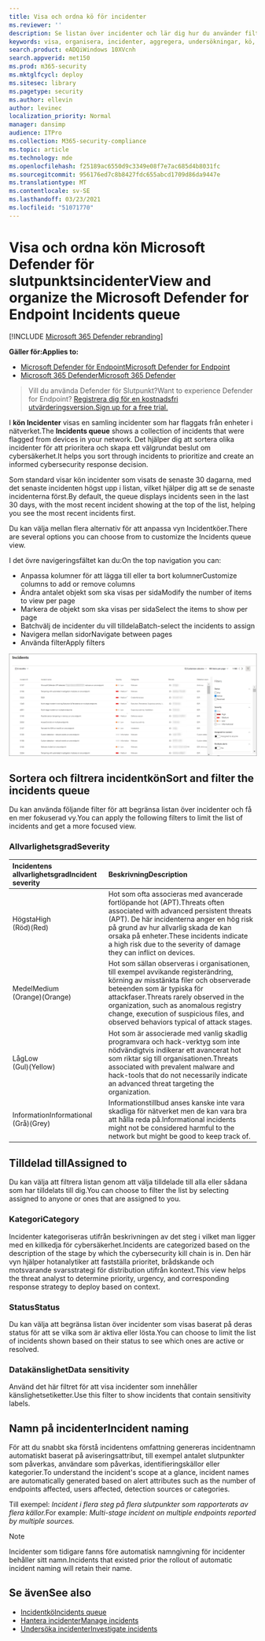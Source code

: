 ```yaml
---
title: Visa och ordna kö för incidenter
ms.reviewer: ''
description: Se listan över incidenter och lär dig hur du använder filter för att begränsa listan och få en mer fokuserad vy.
keywords: visa, organisera, incidenter, aggregera, undersökningar, kö, ttp
search.product: eADQiWindows 10XVcnh
search.appverid: met150
ms.prod: m365-security
ms.mktglfcycl: deploy
ms.sitesec: library
ms.pagetype: security
ms.author: ellevin
author: levinec
localization_priority: Normal
manager: dansimp
audience: ITPro
ms.collection: M365-security-compliance
ms.topic: article
ms.technology: mde
ms.openlocfilehash: f25189ac6550d9c3349e08f7e7ac685d4b8031fc
ms.sourcegitcommit: 956176ed7c8b8427fdc655abcd1709d86da9447e
ms.translationtype: MT
ms.contentlocale: sv-SE
ms.lasthandoff: 03/23/2021
ms.locfileid: "51071770"
---
```

# <a name="view-and-organize-the-microsoft-defender-for-endpoint-incidents-queue"></a><span data-ttu-id="0553f-104">Visa och ordna kön Microsoft Defender för slutpunktsincidenter</span><span class="sxs-lookup"><span data-stu-id="0553f-104">View and organize the Microsoft Defender for Endpoint Incidents queue</span></span>

[!INCLUDE [Microsoft 365 Defender rebranding](../../includes/microsoft-defender.md)]

<span data-ttu-id="0553f-105">**Gäller för:**</span><span class="sxs-lookup"><span data-stu-id="0553f-105">**Applies to:**</span></span>
- [<span data-ttu-id="0553f-106">Microsoft Defender för Endpoint</span><span class="sxs-lookup"><span data-stu-id="0553f-106">Microsoft Defender for Endpoint</span></span>](https://go.microsoft.com/fwlink/?linkid=2154037)
- [<span data-ttu-id="0553f-107">Microsoft 365 Defender</span><span class="sxs-lookup"><span data-stu-id="0553f-107">Microsoft 365 Defender</span></span>](https://go.microsoft.com/fwlink/?linkid=2118804)

> <span data-ttu-id="0553f-108">Vill du använda Defender för Slutpunkt?</span><span class="sxs-lookup"><span data-stu-id="0553f-108">Want to experience Defender for Endpoint?</span></span> [<span data-ttu-id="0553f-109">Registrera dig för en kostnadsfri utvärderingsversion.</span><span class="sxs-lookup"><span data-stu-id="0553f-109">Sign up for a free trial.</span></span>](https://www.microsoft.com/microsoft-365/windows/microsoft-defender-atp?ocid=docs-wdatp-pullalerts-abovefoldlink) 

<span data-ttu-id="0553f-110">I **kön Incidenter** visas en samling incidenter som har flaggats från enheter i nätverket.</span><span class="sxs-lookup"><span data-stu-id="0553f-110">The **Incidents queue** shows a collection of incidents that were flagged from devices in your network.</span></span> <span data-ttu-id="0553f-111">Det hjälper dig att sortera olika incidenter för att prioritera och skapa ett välgrundat beslut om cybersäkerhet.</span><span class="sxs-lookup"><span data-stu-id="0553f-111">It helps you sort through incidents to prioritize and create an informed cybersecurity response decision.</span></span>

<span data-ttu-id="0553f-112">Som standard visar kön incidenter som visats de senaste 30 dagarna, med det senaste incidenten högst upp i listan, vilket hjälper dig att se de senaste incidenterna först.</span><span class="sxs-lookup"><span data-stu-id="0553f-112">By default, the queue displays incidents seen in the last 30 days, with the most recent incident showing at the top of the list, helping you see the most recent incidents first.</span></span>

<span data-ttu-id="0553f-113">Du kan välja mellan flera alternativ för att anpassa vyn Incidentköer.</span><span class="sxs-lookup"><span data-stu-id="0553f-113">There are several options you can choose from to customize the Incidents queue view.</span></span> 

<span data-ttu-id="0553f-114">I det övre navigeringsfältet kan du:</span><span class="sxs-lookup"><span data-stu-id="0553f-114">On the top navigation you can:</span></span>
- <span data-ttu-id="0553f-115">Anpassa kolumner för att lägga till eller ta bort kolumner</span><span class="sxs-lookup"><span data-stu-id="0553f-115">Customize columns to add or remove columns</span></span> 
- <span data-ttu-id="0553f-116">Ändra antalet objekt som ska visas per sida</span><span class="sxs-lookup"><span data-stu-id="0553f-116">Modify the number of items to view per page</span></span>
- <span data-ttu-id="0553f-117">Markera de objekt som ska visas per sida</span><span class="sxs-lookup"><span data-stu-id="0553f-117">Select the items to show per page</span></span>
- <span data-ttu-id="0553f-118">Batchvälj de incidenter du vill tilldela</span><span class="sxs-lookup"><span data-stu-id="0553f-118">Batch-select the incidents to assign</span></span> 
- <span data-ttu-id="0553f-119">Navigera mellan sidor</span><span class="sxs-lookup"><span data-stu-id="0553f-119">Navigate between pages</span></span>
- <span data-ttu-id="0553f-120">Använda filter</span><span class="sxs-lookup"><span data-stu-id="0553f-120">Apply filters</span></span>

![Bild på incidentköer](images/atp-incident-queue.png)

## <a name="sort-and-filter-the-incidents-queue"></a><span data-ttu-id="0553f-122">Sortera och filtrera incidentkön</span><span class="sxs-lookup"><span data-stu-id="0553f-122">Sort and filter the incidents queue</span></span>
<span data-ttu-id="0553f-123">Du kan använda följande filter för att begränsa listan över incidenter och få en mer fokuserad vy.</span><span class="sxs-lookup"><span data-stu-id="0553f-123">You can apply the following filters to limit the list of incidents and get a more focused view.</span></span>

### <a name="severity"></a><span data-ttu-id="0553f-124">Allvarlighetsgrad</span><span class="sxs-lookup"><span data-stu-id="0553f-124">Severity</span></span>

<span data-ttu-id="0553f-125">Incidentens allvarlighetsgrad</span><span class="sxs-lookup"><span data-stu-id="0553f-125">Incident severity</span></span> | <span data-ttu-id="0553f-126">Beskrivning</span><span class="sxs-lookup"><span data-stu-id="0553f-126">Description</span></span>
:---|:---
<span data-ttu-id="0553f-127">Högsta</span><span class="sxs-lookup"><span data-stu-id="0553f-127">High</span></span> </br><span data-ttu-id="0553f-128">(Röd)</span><span class="sxs-lookup"><span data-stu-id="0553f-128">(Red)</span></span> | <span data-ttu-id="0553f-129">Hot som ofta associeras med avancerade fortlöpande hot (APT).</span><span class="sxs-lookup"><span data-stu-id="0553f-129">Threats often associated with advanced persistent threats (APT).</span></span> <span data-ttu-id="0553f-130">De här incidenterna anger en hög risk på grund av hur allvarlig skada de kan orsaka på enheter.</span><span class="sxs-lookup"><span data-stu-id="0553f-130">These incidents indicate a high risk due to the severity of damage they can inflict on devices.</span></span>
<span data-ttu-id="0553f-131">Medel</span><span class="sxs-lookup"><span data-stu-id="0553f-131">Medium</span></span> </br><span data-ttu-id="0553f-132">(Orange)</span><span class="sxs-lookup"><span data-stu-id="0553f-132">(Orange)</span></span> | <span data-ttu-id="0553f-133">Hot som sällan observeras i organisationen, till exempel avvikande registerändring, körning av misstänkta filer och observerade beteenden som är typiska för attackfaser.</span><span class="sxs-lookup"><span data-stu-id="0553f-133">Threats rarely observed in the organization, such as anomalous registry change, execution of suspicious files, and observed behaviors typical of attack stages.</span></span>
<span data-ttu-id="0553f-134">Låg</span><span class="sxs-lookup"><span data-stu-id="0553f-134">Low</span></span> </br><span data-ttu-id="0553f-135">(Gul)</span><span class="sxs-lookup"><span data-stu-id="0553f-135">(Yellow)</span></span> | <span data-ttu-id="0553f-136">Hot som är associerade med vanlig skadlig programvara och hack-verktyg som inte nödvändigtvis indikerar ett avancerat hot som riktar sig till organisationen.</span><span class="sxs-lookup"><span data-stu-id="0553f-136">Threats associated with prevalent malware and hack-tools that do not necessarily indicate an advanced threat targeting the organization.</span></span>
<span data-ttu-id="0553f-137">Information</span><span class="sxs-lookup"><span data-stu-id="0553f-137">Informational</span></span> </br><span data-ttu-id="0553f-138">(Grå)</span><span class="sxs-lookup"><span data-stu-id="0553f-138">(Grey)</span></span> | <span data-ttu-id="0553f-139">Informationstillbud anses kanske inte vara skadliga för nätverket men de kan vara bra att hålla reda på.</span><span class="sxs-lookup"><span data-stu-id="0553f-139">Informational incidents might not be considered harmful to the network but might be good to keep track of.</span></span>

## <a name="assigned-to"></a><span data-ttu-id="0553f-140">Tilldelad till</span><span class="sxs-lookup"><span data-stu-id="0553f-140">Assigned to</span></span>
<span data-ttu-id="0553f-141">Du kan välja att filtrera listan genom att välja tilldelade till alla eller sådana som har tilldelats till dig.</span><span class="sxs-lookup"><span data-stu-id="0553f-141">You can choose to filter the list by selecting assigned to anyone or ones that are assigned to you.</span></span>

### <a name="category"></a><span data-ttu-id="0553f-142">Kategori</span><span class="sxs-lookup"><span data-stu-id="0553f-142">Category</span></span>
<span data-ttu-id="0553f-143">Incidenter kategoriseras utifrån beskrivningen av det steg i vilket man ligger med en killkedja för cybersäkerhet.</span><span class="sxs-lookup"><span data-stu-id="0553f-143">Incidents are categorized based on the description of the stage by which the cybersecurity kill chain is in.</span></span> <span data-ttu-id="0553f-144">Den här vyn hjälper hotanalytiker att fastställa prioritet, brådskande och motsvarande svarsstrategi för distribution utifrån kontext.</span><span class="sxs-lookup"><span data-stu-id="0553f-144">This view helps the threat analyst to determine priority, urgency, and corresponding response strategy to deploy based on context.</span></span>

### <a name="status"></a><span data-ttu-id="0553f-145">Status</span><span class="sxs-lookup"><span data-stu-id="0553f-145">Status</span></span>
<span data-ttu-id="0553f-146">Du kan välja att begränsa listan över incidenter som visas baserat på deras status för att se vilka som är aktiva eller lösta.</span><span class="sxs-lookup"><span data-stu-id="0553f-146">You can choose to limit the list of incidents shown based on their status to see which ones are active or resolved.</span></span>

### <a name="data-sensitivity"></a><span data-ttu-id="0553f-147">Datakänslighet</span><span class="sxs-lookup"><span data-stu-id="0553f-147">Data sensitivity</span></span>
<span data-ttu-id="0553f-148">Använd det här filtret för att visa incidenter som innehåller känslighetsetiketter.</span><span class="sxs-lookup"><span data-stu-id="0553f-148">Use this filter to show incidents that contain sensitivity labels.</span></span>

## <a name="incident-naming"></a><span data-ttu-id="0553f-149">Namn på incidenter</span><span class="sxs-lookup"><span data-stu-id="0553f-149">Incident naming</span></span>

<span data-ttu-id="0553f-150">För att du snabbt ska förstå incidentens omfattning genereras incidentnamn automatiskt baserat på aviseringsattribut, till exempel antalet slutpunkter som påverkas, användare som påverkas, identifieringskällor eller kategorier.</span><span class="sxs-lookup"><span data-stu-id="0553f-150">To understand the incident's scope at a glance, incident names are automatically generated based on alert attributes such as the number of endpoints affected, users affected, detection sources or categories.</span></span>

<span data-ttu-id="0553f-151">Till exempel: *Incident i flera steg på flera slutpunkter som rapporterats av flera källor.*</span><span class="sxs-lookup"><span data-stu-id="0553f-151">For example: *Multi-stage incident on multiple endpoints reported by multiple sources.*</span></span>

> [!NOTE]
> <span data-ttu-id="0553f-152">Incidenter som tidigare fanns före automatisk namngivning för incidenter behåller sitt namn.</span><span class="sxs-lookup"><span data-stu-id="0553f-152">Incidents that existed prior the rollout of automatic incident naming will retain their name.</span></span>


## <a name="see-also"></a><span data-ttu-id="0553f-153">Se även</span><span class="sxs-lookup"><span data-stu-id="0553f-153">See also</span></span>
- [<span data-ttu-id="0553f-154">Incidentkö</span><span class="sxs-lookup"><span data-stu-id="0553f-154">Incidents queue</span></span>](https://docs.microsoft.com/microsoft-365/security/defender-endpoint/view-incidents-queue)
- [<span data-ttu-id="0553f-155">Hantera incidenter</span><span class="sxs-lookup"><span data-stu-id="0553f-155">Manage incidents</span></span>](manage-incidents.md)
- [<span data-ttu-id="0553f-156">Undersöka incidenter</span><span class="sxs-lookup"><span data-stu-id="0553f-156">Investigate incidents</span></span>](investigate-incidents.md)

